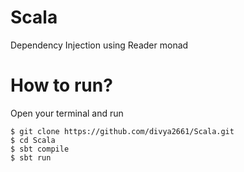 # Scala
Dependency Injection using Reader monad

# How to run?
Open your terminal and run
```
$ git clone https://github.com/divya2661/Scala.git
$ cd Scala
$ sbt compile
$ sbt run
```
